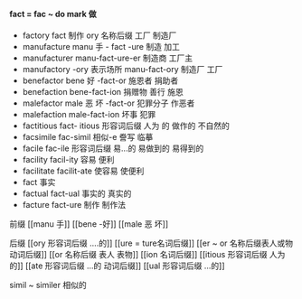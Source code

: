 #### fact = fac ~ do mark 做

- factory   fact  制作  ory 名称后缀      工厂 制造厂   
- manufacture manu 手 - fact  -ure  制造 加工
- manufacturer manu-fact-ure-er 制造商 工厂主
- manufactory -ory 表示场所 manu-fact-ory 制造厂 工厂
- benefactor bene 好 -fact-or 施恩者  捐助者
- benefaction bene-fact-ion 捐赠物 善行 施恩
- malefactor male 恶 坏 -fact-or 犯罪分子 作恶者
- malefaction male-fact-ion 坏事 犯罪
- factitious fact- itious 形容词后缀  人为 的  做作的 不自然的
- facsimile fac-simil 相似-e 誊写 临摹
- facile fac-ile 形容词后缀 易...的 易做到的 易得到的
- facility facil-ity  容易 便利
- facilitate facilit-ate 使容易  使便利
- fact 事实
- factual fact-ual 事实的 真实的
- facture fact-ure 制作 制作法

前缀
[[manu 手]]
[[bene -好]]
[[male 恶 坏]]

后缀
[[ory 形容词后缀 ....的]]
[[ure = ture名词后缀]]
[[er  ~ or 名称后缀表人或物 动词后缀]]
[[or 名称后缀 表人 表物]]
[[ion  名词后缀]]
[[itious 形容词后缀  人为 的]]
[[ate 形容词后缀  ...的 动词后缀]]
[[ual 形容词后缀 ...的]]

simil  ~ similer 相似的